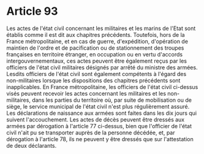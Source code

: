 # Article 93

Les actes de l'état civil concernant les militaires et les marins de l'Etat sont établis comme il est dit aux chapitres précédents.   Toutefois, hors de la France métropolitaine, et en cas de guerre, d'expédition, d'opération de maintien de l'ordre et de pacification ou de stationnement des troupes françaises en territoire étranger, en occupation ou en vertu d'accords intergouvernementaux, ces actes peuvent être également reçus par les officiers de l'état civil militaires désignés par arrêté du ministre des armées. Lesdits officiers de l'état civil sont également compétents à l'égard des non-militaires lorsque les dispositions des chapitres précédents sont inapplicables.   En France métropolitaine, les officiers de l'état civil ci-dessus visés peuvent recevoir les actes concernant les militaires et les non-militaires, dans les parties du territoire où, par suite de mobilisation ou de siège, le service municipal de l'état civil n'est plus régulièrement assuré.   Les déclarations de naissance aux armées sont faites dans les dix jours qui suivent l'accouchement.   Les actes de décès peuvent être dressés aux armées par dérogation à l'article 77 ci-dessus, bien que l'officier de l'état civil n'ait pu se transporter auprès de la personne décédée, et, par dérogation à l'article 78, ils ne peuvent y être dressés que sur l'attestation de deux déclarants.